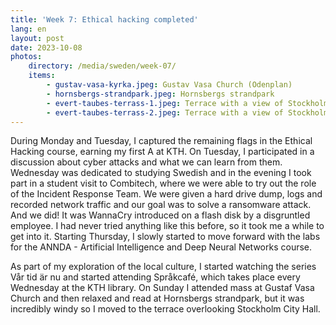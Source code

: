 ```yaml
---
title: 'Week 7: Ethical hacking completed'
lang: en
layout: post
date: 2023-10-08
photos:
    directory: /media/sweden/week-07/
    items:
        - gustav-vasa-kyrka.jpeg: Gustav Vasa Church (Odenplan)
        - hornsbergs-strandpark.jpeg: Hornsbergs strandpark
        - evert-taubes-terrass-1.jpeg: Terrace with a view of Stockholm City Hall
        - evert-taubes-terrass-2.jpeg: Terrace with a view of Stockholm City Hall
---
```


During Monday and Tuesday, I captured the remaining flags in the Ethical Hacking course, earning my first A at KTH. On Tuesday, I participated in a discussion about cyber attacks and what we can learn from them. Wednesday was dedicated to studying Swedish and in the evening I took part in a student visit to Combitech, where we were able to try out the role of the Incident Response Team. We were given a hard drive dump, logs and recorded network traffic and our goal was to solve a ransomware attack. And we did! It was WannaCry introduced on a flash disk by a disgruntled employee. I had never tried anything like this before, so it took me a while to get into it. Starting Thursday, I slowly started to move forward with the labs for the ANNDA - Artificial Intelligence and Deep Neural Networks course.

As part of my exploration of the local culture, I started watching the series Vår tid är nu and started attending Språkcafé, which takes place every Wednesday at the KTH library. On Sunday I attended mass at Gustaf Vasa Church and then relaxed and read at Hornsbergs strandpark, but it was incredibly windy so I moved to the terrace overlooking Stockholm City Hall.
